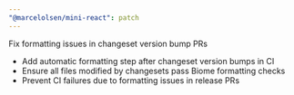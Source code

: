 ```yaml
---
"@marcelolsen/mini-react": patch
---
```


Fix formatting issues in changeset version bump PRs

- Add automatic formatting step after changeset version bumps in CI
- Ensure all files modified by changesets pass Biome formatting checks
- Prevent CI failures due to formatting issues in release PRs